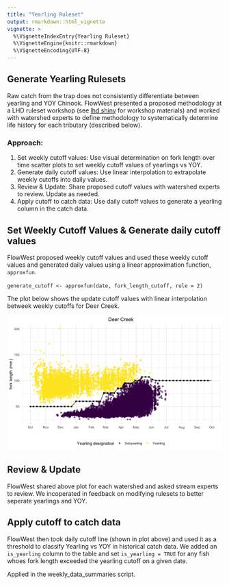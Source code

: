 ```yaml
---
title: "Yearling Ruleset"
output: rmarkdown::html_vignette
vignette: >
  %\VignetteIndexEntry{Yearling Ruleset}
  %\VignetteEngine{knitr::rmarkdown}
  %\VignetteEncoding{UTF-8}
---
```






## Generate Yearling Rulesets 

Raw catch from the trap does not consistently differentiate between yearling and YOY Chinook. FlowWest presented a proposed methodology at a LHD ruleset workshop (see [lhd shiny](https://flowwest.shinyapps.io/lhd-workshop-shiny/) for workshop materials) and worked with watershed experts to define methodology to systematically determine life history for each tributary (described below).

### Approach: 

1) Set weekly cutoff values: Use visual determination on fork length over time scatter plots to set weekly cutoff values of yearlings vs YOY. 
2) Generate daily cutoff values: Use linear interpolation to extrapolate weekly cutoffs into daily values. 
3) Review & Update: Share proposed cutoff values with watershed experts to review. Update as needed. 
4) Apply cutoff to catch data: Use daily cutoff values to generate a yearling column in the catch data. 

## Set Weekly Cutoff Values & Generate daily cutoff values

FlowWest proposed weekly cutoff values and used these weekly cutoff values and generated daily values using a linear approximation function, `approxfun`. 

`generate_cutoff <- approxfun(date, fork_length_cutoff, rule = 2)`

The plot below shows the update cutoff values with linear interpolation betweek weekly cutoffs for Deer Creek. 

![plot of chunk unnamed-chunk-2](figure/unnamed-chunk-2-1.png)




## Review & Update

FlowWest shared above plot for each watershed and asked stream experts to review. We incoperated in feedback on modifying rulesets to better seperate yearlings and YOY. 

## Apply cutoff to catch data

FlowWest then took daily cutoff line (shown in plot above) and used it as a threshold to classify Yearling vs YOY in historical catch data. We added an `is_yearling` column to the table and set `is_yearling = TRUE` for any fish whoes fork length exceeded the yearling cutoff on a given date. 

Applied in the weekly_data_summaries script. 
